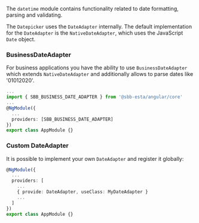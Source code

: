 The `datetime` module contains functionality related to date formatting, parsing and validating.

The `Datepicker` uses the `DateAdapter` internally. The default implementation for the `DateAdapter`
is the `NativeDateAdapter`, which uses the JavaScript `Date` object.

### BusinessDateAdapter

For business applications you have the ability to use `BusinessDateAdapter` which extends `NativeDateAdapter`
and additionally allows to parse dates like '01012020'.

```ts
...
import { SBB_BUSINESS_DATE_ADAPTER } from '@sbb-esta/angular/core'
...
@NgModule({
  ...
  providers: [SBB_BUSINESS_DATE_ADAPTER]
})
export class AppModule {}
```

### Custom DateAdapter

It is possible to implement your own `DateAdapter` and register it globally:

```ts
@NgModule({
  ...
  providers: [
    ...
    { provide: DateAdapter, useClass: MyDateAdapter }
    ...
  ]
})
export class AppModule {}
```
